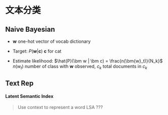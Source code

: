 # 文本分类

## Naive Bayesian

- $\bm{w}$ one-hot vector of vocab dictionary
- Target: $P(\bm{w} | \bm{c})$ $\bm{c}$ for cat

- Estimate likelihood: $\hat{P}(\bm w | \bm c) = \frac{n(\bm{w}_t)}{N_k}$ $n(w_t)$ number of class with $\bm{w}$ observed, $c_k$ total documents in $c_k$

## Text Rep

#### Latent Semantic Index

> Use context to represent a word
> LSA ??? 

